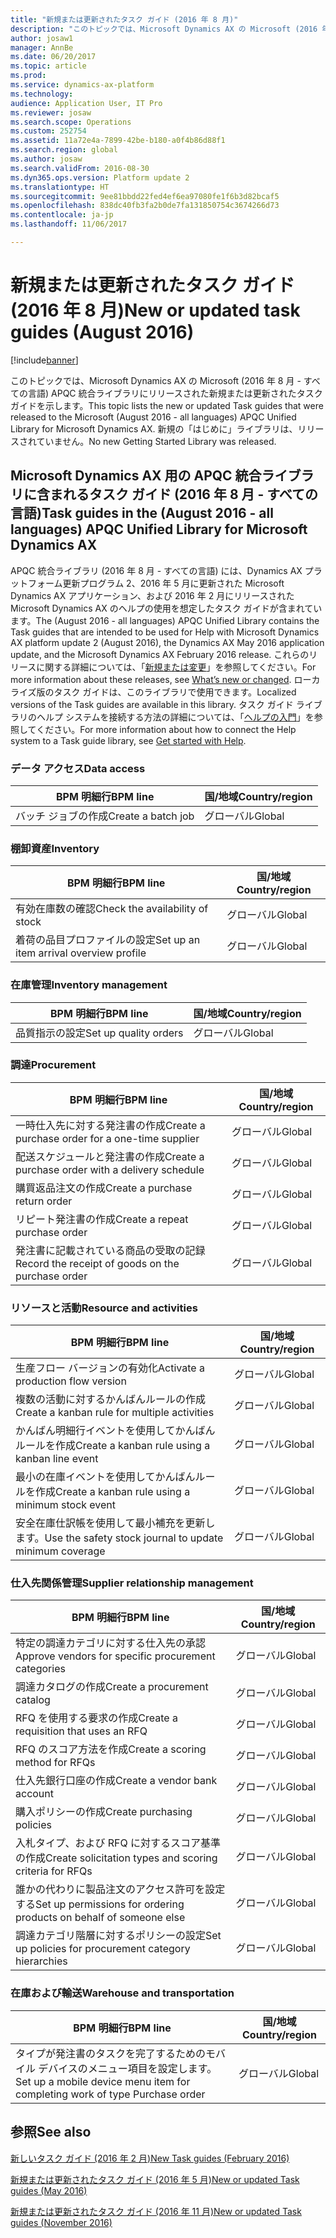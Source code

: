 ```yaml
---
title: "新規または更新されたタスク ガイド (2016 年 8 月)"
description: "このトピックでは、Microsoft Dynamics AX の Microsoft (2016 年 8 月 - すべての言語) APQC 統合ライブラリにリリースされた新規または更新されたタスク ガイドを示します。 新規の「はじめに」ライブラリは、リリースされていません。"
author: josaw1
manager: AnnBe
ms.date: 06/20/2017
ms.topic: article
ms.prod: 
ms.service: dynamics-ax-platform
ms.technology: 
audience: Application User, IT Pro
ms.reviewer: josaw
ms.search.scope: Operations
ms.custom: 252754
ms.assetid: 11a72e4a-7899-42be-b180-a0f4b86d88f1
ms.search.region: global
ms.author: josaw
ms.search.validFrom: 2016-08-30
ms.dyn365.ops.version: Platform update 2
ms.translationtype: HT
ms.sourcegitcommit: 9ee81bbdd22fed4ef6ea97080fe1f6b3d82bcaf5
ms.openlocfilehash: 838dc40fb3fa2b0de7fa131850754c3674266d73
ms.contentlocale: ja-jp
ms.lasthandoff: 11/06/2017

---
```


# <a name="new-or-updated-task-guides-august-2016"></a><span data-ttu-id="d46b1-104">新規または更新されたタスク ガイド (2016 年 8 月)</span><span class="sxs-lookup"><span data-stu-id="d46b1-104">New or updated task guides (August 2016)</span></span>

[!include[banner](../includes/banner.md)]


<span data-ttu-id="d46b1-105">このトピックでは、Microsoft Dynamics AX の Microsoft (2016 年 8 月 - すべての言語) APQC 統合ライブラリにリリースされた新規または更新されたタスク ガイドを示します。</span><span class="sxs-lookup"><span data-stu-id="d46b1-105">This topic lists the new or updated Task guides that were released to the Microsoft (August 2016 - all languages) APQC Unified Library for Microsoft Dynamics AX.</span></span> <span data-ttu-id="d46b1-106">新規の「はじめに」ライブラリは、リリースされていません。</span><span class="sxs-lookup"><span data-stu-id="d46b1-106">No new Getting Started Library was released.</span></span>

<a name="task-guides-in-the-august-2016---all-languages-apqc-unified-library-for-microsoft-dynamics-ax"></a><span data-ttu-id="d46b1-107">[]()Microsoft Dynamics AX 用の APQC 統合ライブラリに含まれるタスク ガイド (2016 年 8 月 - すべての言語)</span><span class="sxs-lookup"><span data-stu-id="d46b1-107">[]()Task guides in the (August 2016 - all languages) APQC Unified Library for Microsoft Dynamics AX</span></span>
---------------------------------------------------------------------------------------------------

<span data-ttu-id="d46b1-108">APQC 統合ライブラリ (2016 年 8 月 - すべての言語) には、Dynamics AX プラットフォーム更新プログラム 2、2016 年 5 月に更新された Microsoft Dynamics AX アプリケーション、および 2016 年 2 月にリリースされた Microsoft Dynamics AX のヘルプの使用を想定したタスク ガイドが含まれています。</span><span class="sxs-lookup"><span data-stu-id="d46b1-108">The (August 2016 - all languages) APQC Unified Library contains the Task guides that are intended to be used for Help with Microsoft Dynamics AX platform update 2 (August 2016), the Dynamics AX May 2016 application update, and the Microsoft Dynamics AX February 2016 release.</span></span> <span data-ttu-id="d46b1-109">これらのリリースに関する詳細については、「[新規または変更](whats-new-changed.md)」を参照してください。</span><span class="sxs-lookup"><span data-stu-id="d46b1-109">For more information about these releases, see [What’s new or changed](whats-new-changed.md).</span></span> <span data-ttu-id="d46b1-110">ローカライズ版のタスク ガイドは、このライブラリで使用できます。</span><span class="sxs-lookup"><span data-stu-id="d46b1-110">Localized versions of the Task guides are available in this library.</span></span> <span data-ttu-id="d46b1-111">タスク ガイド ライブラリのヘルプ システムを接続する方法の詳細については、「[ヘルプの入門](help-overview.md)」を参照してください。</span><span class="sxs-lookup"><span data-stu-id="d46b1-111">For more information about how to connect the Help system to a Task guide library, see [Get started with Help](help-overview.md).</span></span>

### <a name="data-access"></a><span data-ttu-id="d46b1-112">データ アクセス</span><span class="sxs-lookup"><span data-stu-id="d46b1-112">Data access</span></span>

| <span data-ttu-id="d46b1-113">BPM 明細行</span><span class="sxs-lookup"><span data-stu-id="d46b1-113">BPM line</span></span>           | <span data-ttu-id="d46b1-114">国/地域</span><span class="sxs-lookup"><span data-stu-id="d46b1-114">Country/region</span></span> |
|--------------------|----------------|
| <span data-ttu-id="d46b1-115">バッチ ジョブの作成</span><span class="sxs-lookup"><span data-stu-id="d46b1-115">Create a batch job</span></span> | <span data-ttu-id="d46b1-116">グローバル</span><span class="sxs-lookup"><span data-stu-id="d46b1-116">Global</span></span>         |

### <a name="inventory"></a><span data-ttu-id="d46b1-117">棚卸資産</span><span class="sxs-lookup"><span data-stu-id="d46b1-117">Inventory</span></span>

| <span data-ttu-id="d46b1-118">BPM 明細行</span><span class="sxs-lookup"><span data-stu-id="d46b1-118">BPM line</span></span>                                | <span data-ttu-id="d46b1-119">国/地域</span><span class="sxs-lookup"><span data-stu-id="d46b1-119">Country/region</span></span> |
|-----------------------------------------|----------------|
| <span data-ttu-id="d46b1-120">有効在庫数の確認</span><span class="sxs-lookup"><span data-stu-id="d46b1-120">Check the availability of stock</span></span>         | <span data-ttu-id="d46b1-121">グローバル</span><span class="sxs-lookup"><span data-stu-id="d46b1-121">Global</span></span>         |
| <span data-ttu-id="d46b1-122">着荷の品目プロファイルの設定</span><span class="sxs-lookup"><span data-stu-id="d46b1-122">Set up an item arrival overview profile</span></span> | <span data-ttu-id="d46b1-123">グローバル</span><span class="sxs-lookup"><span data-stu-id="d46b1-123">Global</span></span>         |

### <a name="inventory-management"></a><span data-ttu-id="d46b1-124">在庫管理</span><span class="sxs-lookup"><span data-stu-id="d46b1-124">Inventory management</span></span>

| <span data-ttu-id="d46b1-125">BPM 明細行</span><span class="sxs-lookup"><span data-stu-id="d46b1-125">BPM line</span></span>              | <span data-ttu-id="d46b1-126">国/地域</span><span class="sxs-lookup"><span data-stu-id="d46b1-126">Country/region</span></span> |
|-----------------------|----------------|
| <span data-ttu-id="d46b1-127">品質指示の設定</span><span class="sxs-lookup"><span data-stu-id="d46b1-127">Set up quality orders</span></span> | <span data-ttu-id="d46b1-128">グローバル</span><span class="sxs-lookup"><span data-stu-id="d46b1-128">Global</span></span>         |

### <a name="procurement"></a><span data-ttu-id="d46b1-129">調達</span><span class="sxs-lookup"><span data-stu-id="d46b1-129">Procurement</span></span>

| <span data-ttu-id="d46b1-130">BPM 明細行</span><span class="sxs-lookup"><span data-stu-id="d46b1-130">BPM line</span></span>                                          | <span data-ttu-id="d46b1-131">国/地域</span><span class="sxs-lookup"><span data-stu-id="d46b1-131">Country/region</span></span> |
|---------------------------------------------------|----------------|
| <span data-ttu-id="d46b1-132">一時仕入先に対する発注書の作成</span><span class="sxs-lookup"><span data-stu-id="d46b1-132">Create a purchase order for a one-time supplier</span></span>   | <span data-ttu-id="d46b1-133">グローバル</span><span class="sxs-lookup"><span data-stu-id="d46b1-133">Global</span></span>         |
| <span data-ttu-id="d46b1-134">配送スケジュールと発注書の作成</span><span class="sxs-lookup"><span data-stu-id="d46b1-134">Create a purchase order with a delivery schedule</span></span>  | <span data-ttu-id="d46b1-135">グローバル</span><span class="sxs-lookup"><span data-stu-id="d46b1-135">Global</span></span>         |
| <span data-ttu-id="d46b1-136">購買返品注文の作成</span><span class="sxs-lookup"><span data-stu-id="d46b1-136">Create a purchase return order</span></span>                    | <span data-ttu-id="d46b1-137">グローバル</span><span class="sxs-lookup"><span data-stu-id="d46b1-137">Global</span></span>         |
| <span data-ttu-id="d46b1-138">リピート発注書の作成</span><span class="sxs-lookup"><span data-stu-id="d46b1-138">Create a repeat purchase order</span></span>                    | <span data-ttu-id="d46b1-139">グローバル</span><span class="sxs-lookup"><span data-stu-id="d46b1-139">Global</span></span>         |
| <span data-ttu-id="d46b1-140">発注書に記載されている商品の受取の記録</span><span class="sxs-lookup"><span data-stu-id="d46b1-140">Record the receipt of goods on the purchase order</span></span> | <span data-ttu-id="d46b1-141">グローバル</span><span class="sxs-lookup"><span data-stu-id="d46b1-141">Global</span></span>         |

### <a name="resource-and-activities"></a><span data-ttu-id="d46b1-142">リソースと活動</span><span class="sxs-lookup"><span data-stu-id="d46b1-142">Resource and activities</span></span>

| <span data-ttu-id="d46b1-143">BPM 明細行</span><span class="sxs-lookup"><span data-stu-id="d46b1-143">BPM line</span></span>                                                | <span data-ttu-id="d46b1-144">国/地域</span><span class="sxs-lookup"><span data-stu-id="d46b1-144">Country/region</span></span> |
|---------------------------------------------------------|----------------|
| <span data-ttu-id="d46b1-145">生産フロー バージョンの有効化</span><span class="sxs-lookup"><span data-stu-id="d46b1-145">Activate a production flow version</span></span>                      | <span data-ttu-id="d46b1-146">グローバル</span><span class="sxs-lookup"><span data-stu-id="d46b1-146">Global</span></span>         |
| <span data-ttu-id="d46b1-147">複数の活動に対するかんばんルールの作成</span><span class="sxs-lookup"><span data-stu-id="d46b1-147">Create a kanban rule for multiple activities</span></span>            | <span data-ttu-id="d46b1-148">グローバル</span><span class="sxs-lookup"><span data-stu-id="d46b1-148">Global</span></span>         |
| <span data-ttu-id="d46b1-149">かんばん明細行イベントを使用してかんばんルールを作成</span><span class="sxs-lookup"><span data-stu-id="d46b1-149">Create a kanban rule using a kanban line event</span></span>          | <span data-ttu-id="d46b1-150">グローバル</span><span class="sxs-lookup"><span data-stu-id="d46b1-150">Global</span></span>         |
| <span data-ttu-id="d46b1-151">最小の在庫イベントを使用してかんばんルールを作成</span><span class="sxs-lookup"><span data-stu-id="d46b1-151">Create a kanban rule using a minimum stock event</span></span>        | <span data-ttu-id="d46b1-152">グローバル</span><span class="sxs-lookup"><span data-stu-id="d46b1-152">Global</span></span>         |
| <span data-ttu-id="d46b1-153">安全在庫仕訳帳を使用して最小補充を更新します。</span><span class="sxs-lookup"><span data-stu-id="d46b1-153">Use the safety stock journal to update minimum coverage</span></span> | <span data-ttu-id="d46b1-154">グローバル</span><span class="sxs-lookup"><span data-stu-id="d46b1-154">Global</span></span>         |

### <a name="supplier-relationship-management"></a><span data-ttu-id="d46b1-155">仕入先関係管理</span><span class="sxs-lookup"><span data-stu-id="d46b1-155">Supplier relationship management</span></span>

| <span data-ttu-id="d46b1-156">BPM 明細行</span><span class="sxs-lookup"><span data-stu-id="d46b1-156">BPM line</span></span>                                                           | <span data-ttu-id="d46b1-157">国/地域</span><span class="sxs-lookup"><span data-stu-id="d46b1-157">Country/region</span></span> |
|--------------------------------------------------------------------|----------------|
| <span data-ttu-id="d46b1-158">特定の調達カテゴリに対する仕入先の承認</span><span class="sxs-lookup"><span data-stu-id="d46b1-158">Approve vendors for specific procurement categories</span></span>                | <span data-ttu-id="d46b1-159">グローバル</span><span class="sxs-lookup"><span data-stu-id="d46b1-159">Global</span></span>         |
| <span data-ttu-id="d46b1-160">調達カタログの作成</span><span class="sxs-lookup"><span data-stu-id="d46b1-160">Create a procurement catalog</span></span>                                       | <span data-ttu-id="d46b1-161">グローバル</span><span class="sxs-lookup"><span data-stu-id="d46b1-161">Global</span></span>         |
| <span data-ttu-id="d46b1-162">RFQ を使用する要求の作成</span><span class="sxs-lookup"><span data-stu-id="d46b1-162">Create a requisition that uses an RFQ</span></span>                              | <span data-ttu-id="d46b1-163">グローバル</span><span class="sxs-lookup"><span data-stu-id="d46b1-163">Global</span></span>         |
| <span data-ttu-id="d46b1-164">RFQ のスコア方法を作成</span><span class="sxs-lookup"><span data-stu-id="d46b1-164">Create a scoring method for RFQs</span></span>                                   | <span data-ttu-id="d46b1-165">グローバル</span><span class="sxs-lookup"><span data-stu-id="d46b1-165">Global</span></span>         |
| <span data-ttu-id="d46b1-166">仕入先銀行口座の作成</span><span class="sxs-lookup"><span data-stu-id="d46b1-166">Create a vendor bank account</span></span>                                       | <span data-ttu-id="d46b1-167">グローバル</span><span class="sxs-lookup"><span data-stu-id="d46b1-167">Global</span></span>         |
| <span data-ttu-id="d46b1-168">購入ポリシーの作成</span><span class="sxs-lookup"><span data-stu-id="d46b1-168">Create purchasing policies</span></span>                                         | <span data-ttu-id="d46b1-169">グローバル</span><span class="sxs-lookup"><span data-stu-id="d46b1-169">Global</span></span>         |
| <span data-ttu-id="d46b1-170">入札タイプ、および RFQ に対するスコア基準の作成</span><span class="sxs-lookup"><span data-stu-id="d46b1-170">Create solicitation types and scoring criteria for RFQs</span></span>            | <span data-ttu-id="d46b1-171">グローバル</span><span class="sxs-lookup"><span data-stu-id="d46b1-171">Global</span></span>         |
| <span data-ttu-id="d46b1-172">誰かの代わりに製品注文のアクセス許可を設定する</span><span class="sxs-lookup"><span data-stu-id="d46b1-172">Set up permissions for ordering products on behalf of someone else</span></span> | <span data-ttu-id="d46b1-173">グローバル</span><span class="sxs-lookup"><span data-stu-id="d46b1-173">Global</span></span>         |
| <span data-ttu-id="d46b1-174">調達カテゴリ階層に対するポリシーの設定</span><span class="sxs-lookup"><span data-stu-id="d46b1-174">Set up policies for procurement category hierarchies</span></span>               | <span data-ttu-id="d46b1-175">グローバル</span><span class="sxs-lookup"><span data-stu-id="d46b1-175">Global</span></span>         |

### <a name="warehouse-and-transportation"></a><span data-ttu-id="d46b1-176">在庫および輸送</span><span class="sxs-lookup"><span data-stu-id="d46b1-176">Warehouse and transportation</span></span>

| <span data-ttu-id="d46b1-177">BPM 明細行</span><span class="sxs-lookup"><span data-stu-id="d46b1-177">BPM line</span></span>                                                                    | <span data-ttu-id="d46b1-178">国/地域</span><span class="sxs-lookup"><span data-stu-id="d46b1-178">Country/region</span></span> |
|-----------------------------------------------------------------------------|----------------|
| <span data-ttu-id="d46b1-179">タイプが発注書のタスクを完了するためのモバイル デバイスのメニュー項目を設定します。</span><span class="sxs-lookup"><span data-stu-id="d46b1-179">Set up a mobile device menu item for completing work of type Purchase order</span></span> | <span data-ttu-id="d46b1-180">グローバル</span><span class="sxs-lookup"><span data-stu-id="d46b1-180">Global</span></span>         |



<a name="see-also"></a><span data-ttu-id="d46b1-181">参照</span><span class="sxs-lookup"><span data-stu-id="d46b1-181">See also</span></span>
--------

[<span data-ttu-id="d46b1-182">新しいタスク ガイド (2016 年 2 月)</span><span class="sxs-lookup"><span data-stu-id="d46b1-182">New Task guides (February 2016)</span></span>](new-task-guides-available-february-2016.md)

[<span data-ttu-id="d46b1-183">新規または更新されたタスク ガイド (2016 年 5 月)</span><span class="sxs-lookup"><span data-stu-id="d46b1-183">New or updated Task guides (May 2016)</span></span>](new-updated-task-guides-available-may-2016.md)

[<span data-ttu-id="d46b1-184">新規または更新されたタスク ガイド (2016 年 11 月)</span><span class="sxs-lookup"><span data-stu-id="d46b1-184">New or updated Task guides (November 2016)</span></span>](new-task-guides-november-2016.md)




